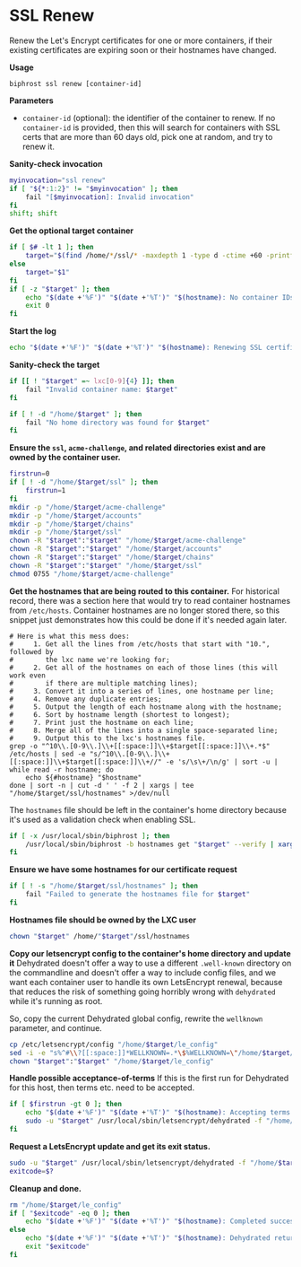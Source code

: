 # SSL Renew

Renew the Let's Encrypt certificates for one or more containers, if their existing certificates are expiring soon or their hostnames have changed.

**Usage**
```
biphrost ssl renew [container-id]
```

**Parameters**
* `container-id` (optional): the identifier of the container to renew. If no `container-id` is provided, then this will search for containers with SSL certs that are more than 60 days old, pick one at random, and try to renew it.

**Sanity-check invocation**
```bash
myinvocation="ssl renew"
if [ "${*:1:2}" != "$myinvocation" ]; then
    fail "[$myinvocation]: Invalid invocation"
fi
shift; shift
```

**Get the optional target container**
```bash
if [ $# -lt 1 ]; then
    target="$(find /home/*/ssl/* -maxdepth 1 -type d -ctime +60 -printf '%CY.%Cj %p\n' | shuf | head -n 1 | grep -oP '(?<=/home/)lxc[0-9]+')"
else
    target="$1"
fi
if [ -z "$target" ]; then
    echo "$(date +'%F')" "$(date +'%T')" "$(hostname): No container IDs were provided and no containers were found to update"
    exit 0
fi
```

**Start the log**
```bash
echo "$(date +'%F')" "$(date +'%T')" "$(hostname): Renewing SSL certificate for $target"
```

**Sanity-check the target**
```bash
if [[ ! "$target" =~ lxc[0-9]{4} ]]; then
    fail "Invalid container name: $target"
fi

if [ ! -d "/home/$target" ]; then
    fail "No home directory was found for $target"
fi
```

**Ensure the `ssl`, `acme-challenge`, and related directories exist and are owned by the container user.**
```bash
firstrun=0
if [ ! -d "/home/$target/ssl" ]; then
    firstrun=1
fi
mkdir -p "/home/$target/acme-challenge"
mkdir -p "/home/$target/accounts"
mkdir -p "/home/$target/chains"
mkdir -p "/home/$target/ssl"
chown -R "$target":"$target" "/home/$target/acme-challenge"
chown -R "$target":"$target" "/home/$target/accounts"
chown -R "$target":"$target" "/home/$target/chains"
chown -R "$target":"$target" "/home/$target/ssl"
chmod 0755 "/home/$target/acme-challenge"
```

**Get the hostnames that are being routed to this container.**
For historical record, there was a section here that would try to read container hostnames from `/etc/hosts`. Container hostnames are no longer stored there, so this snippet just demonstrates how this could be done if it's needed again later.
```
# Here is what this mess does:
#     1. Get all the lines from /etc/hosts that start with "10.", followed by
#        the lxc name we're looking for;
#     2. Get all of the hostnames on each of those lines (this will work even
#        if there are multiple matching lines);
#     3. Convert it into a series of lines, one hostname per line;
#     4. Remove any duplicate entries;
#     5. Output the length of each hostname along with the hostname;
#     6. Sort by hostname length (shortest to longest);
#     7. Print just the hostname on each line;
#     8. Merge all of the lines into a single space-separated line;
#     9. Output this to the lxc's hostnames file.
grep -o "^10\\.[0-9\\.]\\+[[:space:]]\\+$target[[:space:]]\\+.*$" /etc/hosts | sed -e "s/^10\\.[0-9\\.]\\+[[:space:]]\\+$target[[:space:]]\\+//" -e 's/\s\+/\n/g' | sort -u | while read -r hostname; do  
    echo ${#hostname} "$hostname"  
done | sort -n | cut -d ' ' -f 2 | xargs | tee "/home/$target/ssl/hostnames" >/dev/null  
```

The `hostnames` file should be left in the container's home directory because it's used as a validation check when enabling SSL.
```bash
if [ -x /usr/local/sbin/biphrost ]; then
    /usr/local/sbin/biphrost -b hostnames get "$target" --verify | xargs | tee "/home/$target/ssl/hostnames" >/dev/null
fi
```

**Ensure we have some hostnames for our certificate request**
```bash
if [ ! -s "/home/$target/ssl/hostnames" ]; then
    fail "Failed to generate the hostnames file for $target"
fi
```

**Hostnames file should be owned by the LXC user**
```bash
chown "$target" /home/"$target"/ssl/hostnames
```

**Copy our letsencrypt config to the container's home directory and update it**
Dehydrated doesn't offer a way to use a different `.well-known` directory on the commandline and doesn't offer a way to include config files, and we want each container user to handle its own LetsEncrypt renewal, because that reduces the risk of something going horribly wrong with `dehydrated` while it's running as root.

So, copy the current Dehydrated global config, rewrite the `wellknown` parameter, and continue.
```bash
cp /etc/letsencrypt/config "/home/$target/le_config"
sed -i -e "s%^#\\?[[:space:]]*WELLKNOWN=.*\$%WELLKNOWN=\"/home/$target/acme-challenge\"%" "/home/$target/le_config"
chown "$target":"$target" "/home/$target/le_config"
```

**Handle possible acceptance-of-terms**
If this is the first run for Dehydrated for this host, then terms etc. need to be accepted.
```bash
if [ $firstrun -gt 0 ]; then
    echo "$(date +'%F')" "$(date +'%T')" "$(hostname): Accepting terms of service for first run with $target"
    sudo -u "$target" /usr/local/sbin/letsencrypt/dehydrated -f "/home/$target/le_config" --domains-txt "/home/$target/ssl/hostnames" -o "/home/$target/ssl" --register --accept-terms
fi
```

**Request a LetsEncrypt update and get its exit status.**
```bash
sudo -u "$target" /usr/local/sbin/letsencrypt/dehydrated -f "/home/$target/le_config" --domains-txt "/home/$target/ssl/hostnames" -o "/home/$target/ssl" -c
exitcode=$?
```

**Cleanup and done.**
```bash
rm "/home/$target/le_config"
if [ "$exitcode" -eq 0 ]; then
    echo "$(date +'%F')" "$(date +'%T')" "$(hostname): Completed successfully for $target"
else
    echo "$(date +'%F')" "$(date +'%T')" "$(hostname): Dehydrated returned a non-zero exit status for $target"
    exit "$exitcode"
fi
```